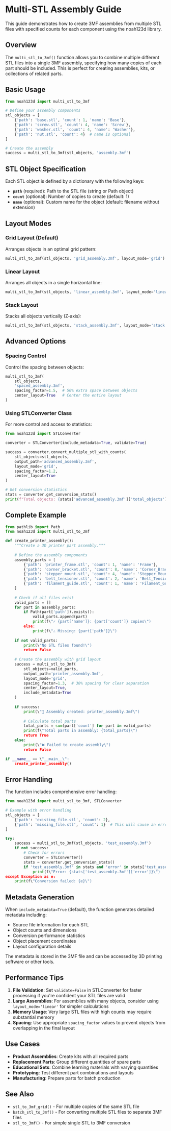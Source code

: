 # Multi-STL Assembly Guide

This guide demonstrates how to create 3MF assemblies from multiple STL files with specified counts for each component using the noah123d library.

## Overview

The `multi_stl_to_3mf()` function allows you to combine multiple different STL files into a single 3MF assembly, specifying how many copies of each part should be included. This is perfect for creating assemblies, kits, or collections of related parts.

## Basic Usage

```python
from noah123d import multi_stl_to_3mf

# Define your assembly components
stl_objects = [
    {'path': 'base.stl', 'count': 1, 'name': 'Base'},
    {'path': 'screw.stl', 'count': 4, 'name': 'Screw'},
    {'path': 'washer.stl', 'count': 4, 'name': 'Washer'},
    {'path': 'nut.stl', 'count': 4}  # name is optional
]

# Create the assembly
success = multi_stl_to_3mf(stl_objects, 'assembly.3mf')
```

## STL Object Specification

Each STL object is defined by a dictionary with the following keys:

- **`path`** (required): Path to the STL file (string or Path object)
- **`count`** (optional): Number of copies to create (default: 1)
- **`name`** (optional): Custom name for the object (default: filename without extension)

## Layout Modes

### Grid Layout (Default)
Arranges objects in an optimal grid pattern:
```python
multi_stl_to_3mf(stl_objects, 'grid_assembly.3mf', layout_mode='grid')
```

### Linear Layout
Arranges all objects in a single horizontal line:
```python
multi_stl_to_3mf(stl_objects, 'linear_assembly.3mf', layout_mode='linear')
```

### Stack Layout
Stacks all objects vertically (Z-axis):
```python
multi_stl_to_3mf(stl_objects, 'stack_assembly.3mf', layout_mode='stack')
```

## Advanced Options

### Spacing Control
Control the spacing between objects:
```python
multi_stl_to_3mf(
    stl_objects,
    'spaced_assembly.3mf',
    spacing_factor=1.5,  # 50% extra space between objects
    center_layout=True   # Center the entire layout
)
```

### Using STLConverter Class
For more control and access to statistics:
```python
from noah123d import STLConverter

converter = STLConverter(include_metadata=True, validate=True)

success = converter.convert_multiple_stl_with_counts(
    stl_objects=stl_objects,
    output_path='advanced_assembly.3mf',
    layout_mode='grid',
    spacing_factor=1.2,
    center_layout=True
)

# Get conversion statistics
stats = converter.get_conversion_stats()
print(f"Total objects: {stats['advanced_assembly.3mf']['total_objects']}")
```

## Complete Example

```python
from pathlib import Path
from noah123d import multi_stl_to_3mf

def create_printer_assembly():
    """Create a 3D printer part assembly."""
    
    # Define the assembly components
    assembly_parts = [
        {'path': 'printer_frame.stl', 'count': 1, 'name': 'Frame'},
        {'path': 'corner_bracket.stl', 'count': 8, 'name': 'Corner_Bracket'},
        {'path': 'stepper_mount.stl', 'count': 4, 'name': 'Stepper_Mount'},
        {'path': 'belt_tensioner.stl', 'count': 2, 'name': 'Belt_Tensioner'},
        {'path': 'filament_guide.stl', 'count': 1, 'name': 'Filament_Guide'}
    ]
    
    # Check if all files exist
    valid_parts = []
    for part in assembly_parts:
        if Path(part['path']).exists():
            valid_parts.append(part)
            print(f\"✓ {part['name']}: {part['count']} copies\")
        else:
            print(f\"⚠ Missing: {part['path']}\")
    
    if not valid_parts:
        print(\"No STL files found!\")
        return False
    
    # Create the assembly with grid layout
    success = multi_stl_to_3mf(
        stl_objects=valid_parts,
        output_path='printer_assembly.3mf',
        layout_mode='grid',
        spacing_factor=1.3,  # 30% spacing for clear separation
        center_layout=True,
        include_metadata=True
    )
    
    if success:
        print(\"🎉 Assembly created: printer_assembly.3mf\")
        
        # Calculate total parts
        total_parts = sum(part['count'] for part in valid_parts)
        print(f\"Total parts in assembly: {total_parts}\")
        return True
    else:
        print(\"❌ Failed to create assembly\")
        return False

if __name__ == \"__main__\":
    create_printer_assembly()
```

## Error Handling

The function includes comprehensive error handling:

```python
from noah123d import multi_stl_to_3mf, STLConverter

# Example with error handling
stl_objects = [
    {'path': 'existing_file.stl', 'count': 2},
    {'path': 'missing_file.stl', 'count': 1}  # This will cause an error
]

try:
    success = multi_stl_to_3mf(stl_objects, 'test_assembly.3mf')
    if not success:
        # Check for errors
        converter = STLConverter()
        stats = converter.get_conversion_stats()
        if 'test_assembly.3mf' in stats and 'error' in stats['test_assembly.3mf']:
            print(f\"Error: {stats['test_assembly.3mf']['error']}\")
except Exception as e:
    print(f\"Conversion failed: {e}\")
```

## Metadata Generation

When `include_metadata=True` (default), the function generates detailed metadata including:

- Source file information for each STL
- Object counts and dimensions
- Conversion performance statistics
- Object placement coordinates
- Layout configuration details

The metadata is stored in the 3MF file and can be accessed by 3D printing software or other tools.

## Performance Tips

1. **File Validation**: Set `validate=False` in STLConverter for faster processing if you're confident your STL files are valid
2. **Large Assemblies**: For assemblies with many objects, consider using `layout_mode='linear'` for simpler calculations
3. **Memory Usage**: Very large STL files with high counts may require substantial memory
4. **Spacing**: Use appropriate `spacing_factor` values to prevent objects from overlapping in the final layout

## Use Cases

- **Product Assemblies**: Create kits with all required parts
- **Replacement Parts**: Group different quantities of spare parts
- **Educational Sets**: Combine learning materials with varying quantities
- **Prototyping**: Test different part combinations and layouts
- **Manufacturing**: Prepare parts for batch production

## See Also

- `stl_to_3mf_grid()` - For multiple copies of the same STL file
- `batch_stl_to_3mf()` - For converting multiple STL files to separate 3MF files
- `stl_to_3mf()` - For simple single STL to 3MF conversion
